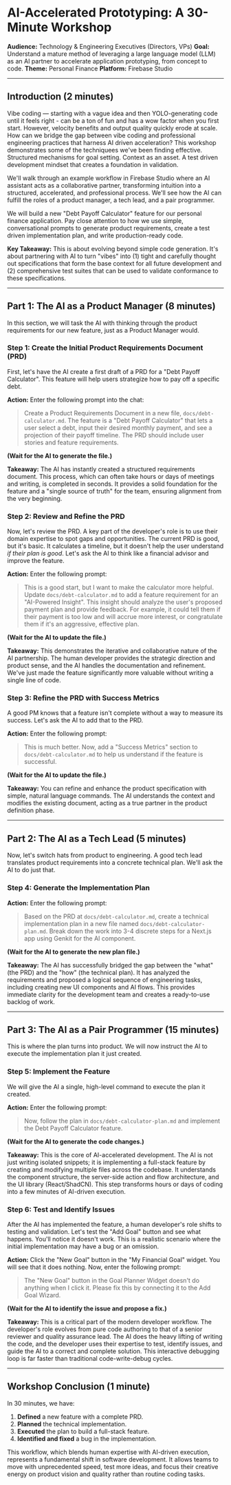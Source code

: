 # AI-Accelerated Prototyping: A 30-Minute Workshop

**Audience:** Technology & Engineering Executives (Directors, VPs)
**Goal:** Understand a mature method of leveraging a large language model (LLM) as an AI partner to accelerate application prototyping, from concept to code.
**Theme:** Personal Finance
**Platform:** Firebase Studio

---

## Introduction (2 minutes)

Vibe coding — starting with a vague idea and then YOLO-generating code until it feels right - can be a ton of fun and has a wow factor when you first start. However, velocity benefits and output quality quickly erode at scale. How can we bridge the gap between vibe coding and professional engineering practices that harness AI driven acceleration?  This workshop demonstrates some of the techniquees we've been finding effective.  Structured mechanisms for goal setting. Context as an asset. A test driven development mindset that creates a foundation in validation.

 We'll walk through an example workflow in Firebase Studio where an AI assistant acts as a collaborative partner, transforming intuition into a structured, accelerated, and professional process. We'll see how the AI can fulfill the roles of a product manager, a tech lead, and a pair programmer.

We will build a new "Debt Payoff Calculator" feature for our personal finance application. Pay close attention to how we use simple, conversational prompts to generate product requirements, create a test driven implementation plan, and write production-ready code.

**Key Takeaway:** This is about evolving beyond simple code generation. It's about partnering with AI to turn "vibes" into (1) tight and carefully thought out specifications that form the base context for all future development and (2) comprehensive test suites that can be used to validate conformance to these specifications.

---

## Part 1: The AI as a Product Manager (8 minutes)

In this section, we will task the AI with thinking through the product requirements for our new feature, just as a Product Manager would.

### Step 1: Create the Initial Product Requirements Document (PRD)

First, let's have the AI create a first draft of a PRD for a "Debt Payoff Calculator". This feature will help users strategize how to pay off a specific debt.

**Action:** Enter the following prompt into the chat:

> Create a Product Requirements Document in a new file, `docs/debt-calculator.md`. The feature is a "Debt Payoff Calculator" that lets a user select a debt, input their desired monthly payment, and see a projection of their payoff timeline. The PRD should include user stories and feature requirements.

**(Wait for the AI to generate the file.)**

**Takeaway:** The AI has instantly created a structured requirements document. This process, which can often take hours or days of meetings and writing, is completed in seconds. It provides a solid foundation for the feature and a "single source of truth" for the team, ensuring alignment from the very beginning.

### Step 2: Review and Refine the PRD

Now, let's review the PRD. A key part of the developer's role is to use their domain expertise to spot gaps and opportunities. The current PRD is good, but it's basic. It calculates a timeline, but it doesn't help the user understand *if their plan is good*. Let's ask the AI to think like a financial advisor and improve the feature.

**Action:** Enter the following prompt:

> This is a good start, but I want to make the calculator more helpful. Update `docs/debt-calculator.md` to add a feature requirement for an "AI-Powered Insight". This insight should analyze the user's proposed payment plan and provide feedback. For example, it could tell them if their payment is too low and will accrue more interest, or congratulate them if it's an aggressive, effective plan.

**(Wait for the AI to update the file.)**

**Takeaway:** This demonstrates the iterative and collaborative nature of the AI partnership. The human developer provides the strategic direction and product sense, and the AI handles the documentation and refinement. We've just made the feature significantly more valuable without writing a single line of code.

### Step 3: Refine the PRD with Success Metrics

A good PM knows that a feature isn't complete without a way to measure its success. Let's ask the AI to add that to the PRD.

**Action:** Enter the following prompt:

> This is much better. Now, add a "Success Metrics" section to `docs/debt-calculator.md` to help us understand if the feature is successful.

**(Wait for the AI to update the file.)**

**Takeaway:** You can refine and enhance the product specification with simple, natural language commands. The AI understands the context and modifies the existing document, acting as a true partner in the product definition phase.

---

## Part 2: The AI as a Tech Lead (5 minutes)

Now, let's switch hats from product to engineering. A good tech lead translates product requirements into a concrete technical plan. We'll ask the AI to do just that.

### Step 4: Generate the Implementation Plan

**Action:** Enter the following prompt:

> Based on the PRD at `docs/debt-calculator.md`, create a technical implementation plan in a new file named `docs/debt-calculator-plan.md`. Break down the work into 3-4 discrete steps for a Next.js app using Genkit for the AI component.

**(Wait for the AI to generate the new plan file.)**

**Takeaway:** The AI has successfully bridged the gap between the "what" (the PRD) and the "how" (the technical plan). It has analyzed the requirements and proposed a logical sequence of engineering tasks, including creating new UI components and AI flows. This provides immediate clarity for the development team and creates a ready-to-use backlog of work.

---

## Part 3: The AI as a Pair Programmer (15 minutes)

This is where the plan turns into product. We will now instruct the AI to execute the implementation plan it just created.

### Step 5: Implement the Feature

We will give the AI a single, high-level command to execute the plan it created.

**Action:** Enter the following prompt:

> Now, follow the plan in `docs/debt-calculator-plan.md` and implement the Debt Payoff Calculator feature.

**(Wait for the AI to generate the code changes.)**

**Takeaway:** This is the core of AI-accelerated development. The AI is not just writing isolated snippets; it is implementing a full-stack feature by creating and modifying multiple files across the codebase. It understands the component structure, the server-side action and flow architecture, and the UI library (React/ShadCN). This step transforms hours or days of coding into a few minutes of AI-driven execution.

### Step 6: Test and Identify Issues

After the AI has implemented the feature, a human developer's role shifts to testing and validation. Let's test the "Add Goal" button and see what happens. You'll notice it doesn't work. This is a realistic scenario where the initial implementation may have a bug or an omission.

**Action:** Click the "New Goal" button in the "My Financial Goal" widget. You will see that it does nothing. Now, enter the following prompt:

> The "New Goal" button in the Goal Planner Widget doesn't do anything when I click it. Please fix this by connecting it to the Add Goal Wizard.

**(Wait for the AI to identify the issue and propose a fix.)**

**Takeaway:** This is a critical part of the modern developer workflow. The developer's role evolves from pure code authoring to that of a senior reviewer and quality assurance lead. The AI does the heavy lifting of writing the code, and the developer uses their expertise to test, identify issues, and guide the AI to a correct and complete solution. This interactive debugging loop is far faster than traditional code-write-debug cycles.

---

## Workshop Conclusion (1 minute)

In 30 minutes, we have:
1.  **Defined** a new feature with a complete PRD.
2.  **Planned** the technical implementation.
3.  **Executed** the plan to build a full-stack feature.
4.  **Identified and fixed** a bug in the implementation.

This workflow, which blends human expertise with AI-driven execution, represents a fundamental shift in software development. It allows teams to move with unprecedented speed, test more ideas, and focus their creative energy on product vision and quality rather than routine coding tasks.
